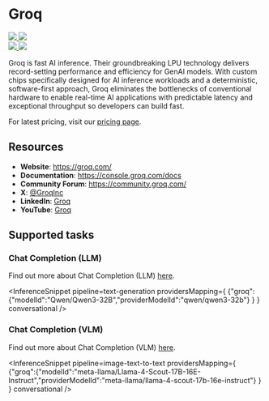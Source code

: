 <!---
WARNING

This markdown file has been generated from a script. Please do not edit it directly.

### Template

If you want to update the content related to groq's description, please edit the template file under `https://github.com/huggingface/hub-docs/tree/main/scripts/inference-providers/templates/providers/groq.handlebars`.

### Logos

If you want to update groq's logo, upload a file by opening a PR on https://huggingface.co/datasets/huggingface/documentation-images/tree/main/inference-providers/logos. Ping @wauplin and @celinah on the PR to let them know you uploaded a new logo.
Logos must be in .png format and be named `groq-light.png` and `groq-dark.png`. Visit https://huggingface.co/settings/theme to switch between light and dark mode and check that the logos are displayed correctly.

### Generation script

For more details, check out the `generate.ts` script: https://github.com/huggingface/hub-docs/blob/main/scripts/inference-providers/scripts/generate.ts.
--->

# Groq

<div class="flex justify-center">
    <a href="https://groq.com/" target="_blank">
        <img class="block dark:hidden" src="https://huggingface.co/datasets/huggingface/documentation-images/resolve/main/inference-providers/logos/groq-light.png"/>
        <img class="hidden dark:block" src="https://huggingface.co/datasets/huggingface/documentation-images/resolve/main/inference-providers/logos/groq-dark.png"/>
    </a>
</div>

<div class="flex">
    <a href="https://huggingface.co/groq" target="_blank">
        <img class="block dark:hidden" src="https://huggingface.co/datasets/huggingface/badges/resolve/main/follow-us-on-hf-lg.svg"/>
        <img class="hidden dark:block" src="https://huggingface.co/datasets/huggingface/badges/resolve/main/follow-us-on-hf-lg-dark.svg"/>
    </a>
</div>

Groq is fast AI inference. Their groundbreaking LPU technology delivers record-setting performance and efficiency for GenAI models. With custom chips specifically designed for AI inference workloads and a deterministic, software-first approach, Groq eliminates the bottlenecks of conventional hardware to enable real-time AI applications with predictable latency and exceptional throughput so developers can build fast.

For latest pricing, visit our [pricing page](https://groq.com/pricing/).

## Resources
 - **Website**: https://groq.com/
 - **Documentation**: https://console.groq.com/docs
 - **Community Forum**: https://community.groq.com/
 - **X**: [@GroqInc](https://x.com/GroqInc)
 - **LinkedIn**: [Groq](https://www.linkedin.com/company/groq/)
 - **YouTube**: [Groq](https://www.youtube.com/@GroqInc)

## Supported tasks


### Chat Completion (LLM)

Find out more about Chat Completion (LLM) [here](../tasks/chat-completion).

<InferenceSnippet
    pipeline=text-generation
    providersMapping={ {"groq":{"modelId":"Qwen/Qwen3-32B","providerModelId":"qwen/qwen3-32b"} } }
conversational />


### Chat Completion (VLM)

Find out more about Chat Completion (VLM) [here](../tasks/chat-completion).

<InferenceSnippet
    pipeline=image-text-to-text
    providersMapping={ {"groq":{"modelId":"meta-llama/Llama-4-Scout-17B-16E-Instruct","providerModelId":"meta-llama/llama-4-scout-17b-16e-instruct"} } }
conversational />

